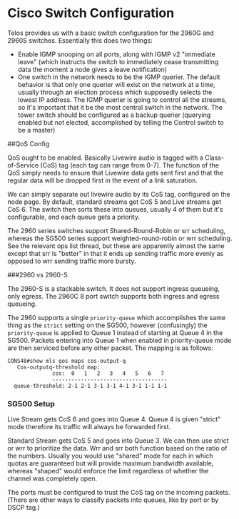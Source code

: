 # Cisco Switch Configuration

Telos provides us with a basic switch configuration for the 2960G and 2960S switches. Essentially this does two things:

* Enable IGMP snooping on all ports, along with IGMP v2 "immediate leave" (which instructs the switch to immediately cease transmitting data the moment a node gives a leave notification)
* One switch in the network needs to be the IGMP querier. The default behavior is that only one querier will exist on the network at a time, usually through an election process which supposedly selects the lowest IP address. The IGMP querier is going to control all the streams, so it's important that it be the most central switch in the network. The tower switch should be configured as a backup querier (querying enabled but not elected, accomplished by telling the Control switch to be a master)

##QoS Config

QoS ought to be enabled. Basically Livewire audio is tagged with a Class-of-Service (CoS) tag (each tag can range from 0-7). The function of the QoS simply needs to ensure that Livewire data gets sent first and that the regular data will be dropped first in the event of a link saturation.

We can simply separate out livewire audio by its CoS tag, configured on the node page. By default, standard streams get CoS 5 and Live streams get CoS 6. The switch then sorts these into queues, usually 4 of them but it's configurable, and each queue gets a priority.

The 2960 series switches support Shared-Round-Robin or srr scheduling, whereas the SG500 series support weighted-round-robin or wrr scheduling. See the relevant ops list thread, but these are apparently almost the same except that srr is "better" in that it ends up sending traffic more evenly as opposed to wrr sending traffic more bursty.

###2960 vs 2960-S

The 2960-S is a stackable switch. It does not support ingress queueing, only egress. The 2960C 8 port switch supports both ingress and egress queueing.

The 2960 supports a single `priority-queue` which accomplishes the same thing as the `strict` setting on the SG500, however (confusingly) the `priority-queue` is applied to Queue 1 instead of starting at Queue 4 in the SG500. Packets entering into Queue 1 when enabled in priority-queue mode are then serviced before any other packet. The mapping is as follows:

```
CONS48#show mls qos maps cos-output-q
   Cos-outputq-threshold map:
              cos:  0   1   2   3   4   5   6   7
              ------------------------------------
  queue-threshold: 2-1 2-1 3-1 3-1 4-1 3-1 1-1 1-1
```

### SG500 Setup

Live Stream gets CoS 6 and goes into Queue 4. Queue 4 is given "strict" mode therefore its traffic will always be forwarded first.

Standard Stream gets CoS 5 and goes into Queue 3. We can then use strict or wrr to prioritize the data. Wrr and srr both function based on the ratio of the numbers. Usually you would use "shared" mode for each in which quotas are guaranteed but will provide maximum bandwidth available, whereas "shaped" would enforce the limit regardless of whether the channel was completely open.

The ports must be configured to trust the CoS tag on the incoming packets. (There are other ways to classify packets into queues, like by port or by DSCP tag.)
